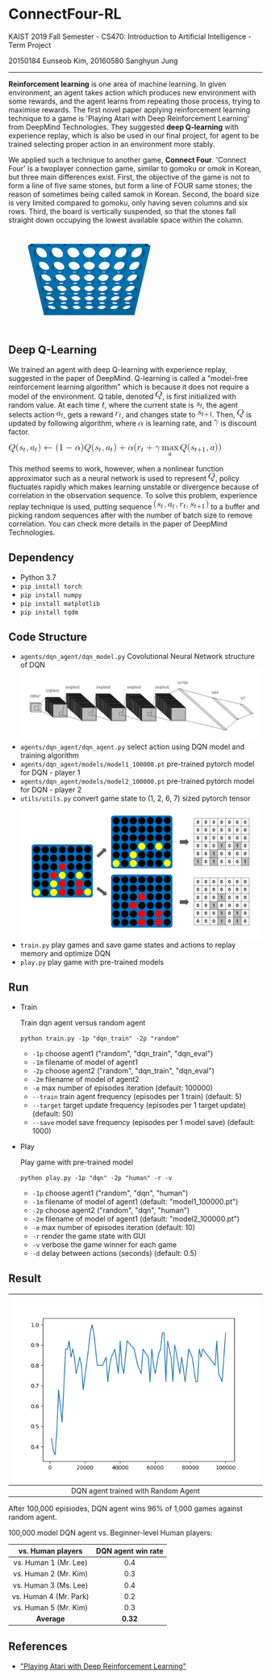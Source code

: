 # ConnectFour-RL
KAIST 2019 Fall Semester - CS470: Introduction to Artificial Intelligence - Term Project

20150184 Eunseob Kim, 20160580 Sanghyun Jung

---------------------
**Reinforcement learning** is one area of machine learning. In given environment, an agent takes action which produces new environment with some rewards, and the agent learns from repeating those process, trying to maximise rewards. The first novel paper applying reinforcement learning technique to a game is 'Playing Atari with Deep Reinforcement Learning' from DeepMind Technologies. They suggested **deep Q-learning** with experience replay, which is also be used in our final project, for agent to be trained selecting proper action in an environment more stably.

We applied such a technique to another game, **Connect Four**. 'Connect Four' is a twoplayer connection game, similar to gomoku or omok in Korean, but three main differences exist. First, the objective of the game is not to form a line of five same stones, but form a line of FOUR same stones; the reason of sometimes being called samok in Korean. Second, the board size is very limited compared to gomoku, only having seven columns and six rows. Third, the board is vertically suspended, so that the stones fall straight down occupying the lowest available space within the column.

 ![ConnectFour game](images/connect_four.gif)

## Deep Q-Learning
We trained an agent with deep Q-learning with experience replay, suggested in the paper of DeepMind. Q-learning is called a "model-free reinforcement learning algorithm" which is because it does not require a model of the environment. Q table, denoted ![eq1](images/eq1.png), is first initialized with random value. At each time ![eq2](images/eq2.png), where the current state is ![eq3](images/eq3.png), the agent selects action ![eq4](images/eq4.png), gets a reward ![eq5](images/eq5.png), and changes state to ![eq6](images/eq6.png). Then, ![eq1](images/eq1.png) is updated by following algorithm, where ![eq7](images/eq7.png) is learning rate, and ![eq8](images/eq8.png) is discount factor.

![eq9](images/eq9.png)

This method seems to work, however, when a nonlinear function approximator such as a neural network is used to represent ![eq1](images/eq1.png), policy fluctuates rapidly which makes learning unstable or divergence because of correlation in the observation sequence. To solve this problem,  experience replay technique is used, putting sequence ![eq10](images/eq10.png) to a buffer and picking random sequences after with the number of batch size to remove correlation. You can check more details in the paper of DeepMind Technologies.

## Dependency

* Python 3.7
* ``` pip install torch ```
* ``` pip install numpy ```
* ``` pip install matplotlib ```
* ``` pip install tqdm ```

## Code Structure

- ```agents/dqn_agent/dqn_model.py```  Covolutional Neural Network structure of DQN
![DQN structure](images/dqn_structure.png)
- ```agents/dqn_agent/dqn_agent.py```  select action using DQN model and training algorithm
- ```agents/dqn_agent/models/model1_100000.pt```  pre-trained pytorch model for DQN - player 1
- ```agents/dqn_agent/models/model2_100000.pt```  pre-trained pytorch model for DQN - player 2
- ```utils/utils.py```  convert game state to (1, 2, 6, 7) sized pytorch tensor
![Preprocess of state to tensor](images/preprocess.png)
- ```train.py```  play games and save game states and actions to replay memory and optimize DQN
- ```play.py```  play game with pre-trained models

## Run

* Train

  Train dqn agent versus random agent

  ``` 
  python train.py -1p "dqn_train" -2p "random"
  ```

  - ```-1p```  choose agent1 ("random", "dqn_train", "dqn_eval")
  - ```-1m```  filename of model of agent1
  - ```-2p```  choose agent2 ("random", "dqn_train", "dqn_eval")
  - ```-2m``` filename of model of agent2
  - ```-e```  max number of episodes iteration (default: 100000)
  - ```--train```  train agent frequency (episodes per 1 train) (default: 5)
  - ```--target```  target update frequency (episodes per 1 target update) (default: 50)
  - ```--save```  model save frequency (episodes per 1 model save) (default: 1000)

* Play

  Play game with pre-trained model
  
  ```
  python play.py -1p "dqn" -2p "human" -r -v
  ```
  
  - ```-1p```  choose agent1 ("random", "dqn", "human")
  - ```-1m```  filename of model of agent1 (default: "model1_100000.pt")
  - ```-2p```  choose agent2 ("random", "dqn", "human")
  - ```-2m```  filename of model of agent1 (default: "model2_100000.pt")
  - ```-e```  max number of episodes iteration (default: 10)
  - ```-r```  render the game state with GUI
  - ```-v```  verbose the game winner for each game
  - ```-d```  delay between actions (seconds) (default: 0.5)

## Result

| ![DQN agent trained with Random Agent](images/graph.png) |
|:---:|
| DQN agent trained with Random Agent |

After 100,000 episiodes, DQN agent wins 96% of 1,000 games against random agent.

100,000 model DQN agent vs. Beginner-level Human players:

| vs. Human players | DQN agent win rate |
|:---:|:---:|
| vs. Human 1 (Mr. Lee)  | 0.4 |
| vs. Human 2 (Mr. Kim)  | 0.3 |
| vs. Human 3 (Ms. Lee)  | 0.4 |
| vs. Human 4 (Mr. Park) | 0.2 |
| vs. Human 5 (Mr. Kim)  | 0.3 |
| **Average**            | **0.32** |


## References
- ["Playing Atari with Deep Reinforcement Learning"](https://arxiv.org/abs/1312.5602)